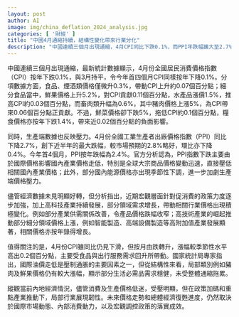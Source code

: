 ```yaml
---
layout: post
author: AI
image: img/china_deflation_2024_analysis.jpg
categories: [ '財經' ]
title: "中國4月通縮持續，結構性變化帶來行業分化"
description: "中國連續三個月出現通縮，4月CPI同比下跌0.1%，而PPI年跌幅擴大至2.7%。食品細分類價格表現分化，豬肉和鮮果價格大幅上漲但鮮菜和糧食價格下滑，帶動整體CPI波動。雖然總體經濟未現明顯好轉，但促消費政策加碼與高技術產業發展正帶來部分行業韌性；未來價格走勢仍受國際大宗商品、市場需求和政策落實影響。"
---
```

中國連續三個月出現通縮，最新統計數據顯示，4月份全國居民消費價格指數（CPI）按年下跌0.1%，與3月持平，令今年首四個月CPI同樣按年下降0.1%。分項數據方面，食品、煙酒類價格僅微升0.3%，帶動CPI上升約0.07個百分點；細分食品當中，鮮果價格上升5.2%，對CPI貢獻0.11個百分點，水產品漲價1.5%，推高CPI約0.03個百分點，而畜肉類升幅為0.6%，其中豬肉價格上漲5%，為CPI帶來0.06個百分點正貢獻。不過，鮮菜價格卻下跌5%，拖低CPI約0.1個百分點，糧食價格亦按年下跌1.4%，帶來近0.02個百分點的負面影響。

同時，生產端數據也反映壓力。4月份全國工業生產者出廠價格指數（PPI）同比下降2.7%，創下近半年的最大跌幅，較市場預期的2.8%略好，環比亦下降0.4%。今年首4個月，PPI按年跌幅為2.4%。官方分析認為，PPI指數下跌主要由於國際價格影響國內產業價格走低，特別是全球大宗商品價格變動迅速，直接壓低相關國內產業價格；此外，部分國內能源價格亦出現季節性下調，進一步加劇生產端價格壓力。

儘管經濟數據未見明顯好轉，但分析指出，近期宏觀層面針對促消費的政策力度逐步加強，加上高科技產業持續發展，部分領域需求增長，帶動相關行業價格出現積極變化。例如部分產業供需關係改善，令產品價格跌幅收窄；高技術產業的崛起推動部分細分領域價格上漲，例如智能製造、高端設備製造等高附加值產業發展顯著，相關價格亦按年錄得增長。

值得關注的是，4月份CPI雖同比仍見下滑，但按月由跌轉升，漲幅較季節性水平高出0.2個百分點，主要受食品與出行服務需求回升所帶動。國家統計局專家指出，國際油價走低是壓制通脹的主要因素之一，但從結構性來看，局部類別例如豬肉及鮮果價格仍有較大漲幅，顯示部分生活必需品需求穩健，未受整體通縮拖累。

縱觀當前內地經濟情況，儘管消費及生產價格低迷，受壓明顯，但在政策加碼和重點產業推動下，局部行業展現韌性。未來價格走勢和總體經濟復甦進度，仍然取決於國際市場動態、內部消費動力，以及宏觀調控政策的落實成效。